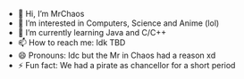 - 👋 Hi, I’m MrChaos
- 👀 I’m interested in Computers, Science and Anime (lol)
- 🌱 I’m currently learning Java and C/C++
- 📫 How to reach me: Idk TBD
- 😄 Pronouns: Idc but the Mr in Chaos had a reason xd
- ⚡ Fun fact: We had a pirate as chancellor for a short period

